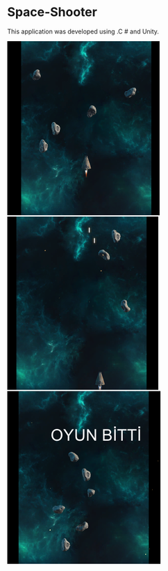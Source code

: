 # Space-Shooter
This application was developed using .C # and Unity.

[![Watch the video](https://github.com/ezgigokdemir/Space-Shooter/blob/master/Space%20Shooter/ProjectImage/ss1.png)](https://github.com/ezgigokdemir/Space-Shooter/blob/master/Space%20Shooter/ProjectImage/Space%20Shooter%2025.06.2019%2001_49_16.mp4)
<img src="https://github.com/ezgigokdemir/Space-Shooter/blob/master/Space%20Shooter/ProjectImage/ss2.png"/>
<img src="https://github.com/ezgigokdemir/Space-Shooter/blob/master/Space%20Shooter/ProjectImage/ss3.png"/>
